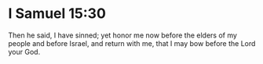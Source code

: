 # I Samuel 15:30

Then he said, I have sinned; yet honor me now before the elders of my people and before Israel, and return with me, that I may bow before the Lord your God.
